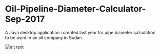 # Oil-Pipeline-Diameter-Calculator-Sep-2017
A Java desktop application i created last year for pipe diameter calculation to be used in an oil company in Sudan.

![alt text](https://raw.githubusercontent.com/Attaras/Oil-Pipeline-Diameter-Calculator-Sep-2017/master/ScreenCapture.png)
